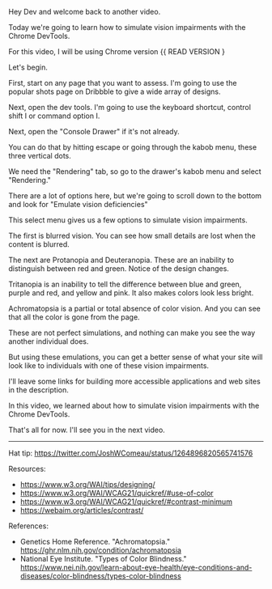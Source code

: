 Hey Dev and welcome back to another video.

Today we're going to learn how to simulate vision impairments with the Chrome DevTools.

For this video, I will be using Chrome version {{ READ VERSION }

Let's begin.

First, start on any page that you want to assess. I'm going to use the popular shots page on Dribbble to give a wide array of designs.

Next, open the dev tools. I'm going to use the keyboard shortcut, control shift I or command option I.

Next, open the "Console Drawer" if it's not already.

You can do that by hitting escape or going through the kabob menu, these three vertical dots.

We need the "Rendering" tab, so go to the drawer's kabob menu and select "Rendering."

There are a lot of options here, but we're going to scroll down to the bottom and look for "Emulate vision deficiencies"

This select menu gives us a few options to simulate vision impairments.

The first is blurred vision. You can see how small details are lost when the content is blurred.

The next are Protanopia and Deuteranopia. These are an inability to distinguish between red and green. Notice of the design changes.

Tritanopia is an inability to tell the difference between blue and green, purple and red, and yellow and pink. It also makes colors look less bright.

Achromatopsia is a partial or total absence of color vision. And you can see that all the color is gone from the page.

These are not perfect simulations, and nothing can make you see the way another individual does.

But using these emulations, you can get a better sense of what your site will look like to individuals with one of these vision impairments.

I'll leave some links for building more accessible applications and web sites in the description.

In this video, we learned about how to simulate vision impairments with the Chrome DevTools.

That's all for now. I'll see you in the next video.

---

Hat tip: https://twitter.com/JoshWComeau/status/1264896820565741576

Resources:

- https://www.w3.org/WAI/tips/designing/
- https://www.w3.org/WAI/WCAG21/quickref/#use-of-color
- https://www.w3.org/WAI/WCAG21/quickref/#contrast-minimum
- https://webaim.org/articles/contrast/

References:

- Genetics Home Reference. "Achromatopsia." https://ghr.nlm.nih.gov/condition/achromatopsia
- National Eye Institute. "Types of Color Blindness." https://www.nei.nih.gov/learn-about-eye-health/eye-conditions-and-diseases/color-blindness/types-color-blindness